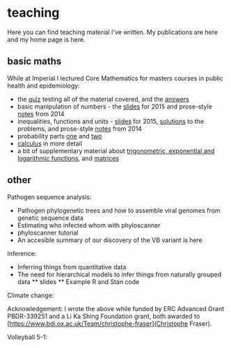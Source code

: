 # teaching

Here you can find teaching material I've written. My publications are here and my home page is here.

## basic maths
While at Imperial I lectured Core Mathematics for masters courses in public health and epidemiology:
* the [quiz](../basic_maths/InductionQuiz.pdf) testing all of the material covered, and the [answers](QuizAnswers.pdf)
* basic manipulation of numbers - the [slides](../Lecture1.pdf) for 2015 and prose-style [notes](Lecture1_2014.pdf) from 2014
* inequalities, functions and units - [slides](Lecture2.pdf) for 2015, [solutions](Lecture2_solutions.pdf) to the problems, and prose-style [notes](Lecture2_2014.pdf) from 2014
* probability parts [one](Lecture7_part1.pdf) and [two](Lecture7_part2.pdf)
* [calculus](PostXmas_Calculus.pdf) in more detail
* a bit of supplementary material about [trigonometric, exponential and logarithmic functions](Lecture3_SupplementaryNotes_2014.pdf), and [matrices](PostXmas_matrices.pdf)

## other

Pathogen sequence analysis:
* Pathogen phylogenetic trees and how to assemble viral genomes from genetic sequence data
* Estimating who infected whom with phyloscanner
* phyloscanner tutorial
* An accesible summary of our discovery of the VB variant is here

Inference:
* Inferring things from quantitative data 
* The need for hierarchical models to infer things from naturally grouped data
** slides
** Example R and Stan code

Climate change:

Acknowledgement: I wrote the above while funded by ERC Advanced Grant PBDR-339251 and a Li Ka Shing Foundation grant, both awarded to [https://www.bdi.ox.ac.uk/Team/christophe-fraser](Christophe Fraser).

Volleyball 5-1:
